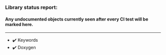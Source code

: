 ### Library status report: 
#### Any undocumented objects currently seen after every CI test will be marked here.
---------------------------------------------------------
- :heavy_check_mark: Keywords
- :heavy_check_mark: Doxygen
